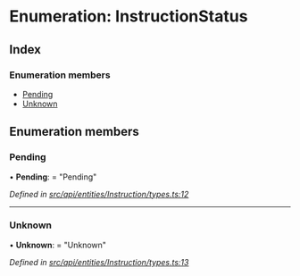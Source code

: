 # Enumeration: InstructionStatus

## Index

### Enumeration members

* [Pending](instructionstatus.md#pending)
* [Unknown](instructionstatus.md#unknown)

## Enumeration members

###  Pending

• **Pending**: = "Pending"

*Defined in [src/api/entities/Instruction/types.ts:12](https://github.com/PolymathNetwork/polymesh-sdk/blob/5b409784/src/api/entities/Instruction/types.ts#L12)*

___

###  Unknown

• **Unknown**: = "Unknown"

*Defined in [src/api/entities/Instruction/types.ts:13](https://github.com/PolymathNetwork/polymesh-sdk/blob/5b409784/src/api/entities/Instruction/types.ts#L13)*
